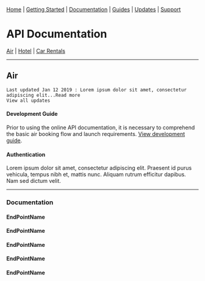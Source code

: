 [Home](home.md) | [Getting Started](getting-started.md) | [Documentation](docs-air.md) | [Guides](guides-air.md) | [Updates](updates.md) | [Support](support.md)

# API Documentation

[Air](docs-air.md) | [Hotel](docs-hotel.md) | [Car Rentals](docs-car.md)

--------------------

## Air

```
Last updated Jan 12 2019 : Lorem ipsum dolor sit amet, consectetur adipiscing elit...Read more
View all updates
```

#### Development Guide

Prior to using the online API documentation, it is necessary to comprehend the basic air booking flow and launch requirements. [View development guide](guides-air.md).

#### Authentication

Lorem ipsum dolor sit amet, consectetur adipiscing elit. Praesent id purus vehicula, tempus nibh et, mattis nunc. Aliquam rutrum efficitur dapibus. Nam sed dictum velit.

-------

### <a name="docs"></a>Documentation

#### EndPointName

#### EndPointName

#### EndPointName

#### EndPointName

#### EndPointName